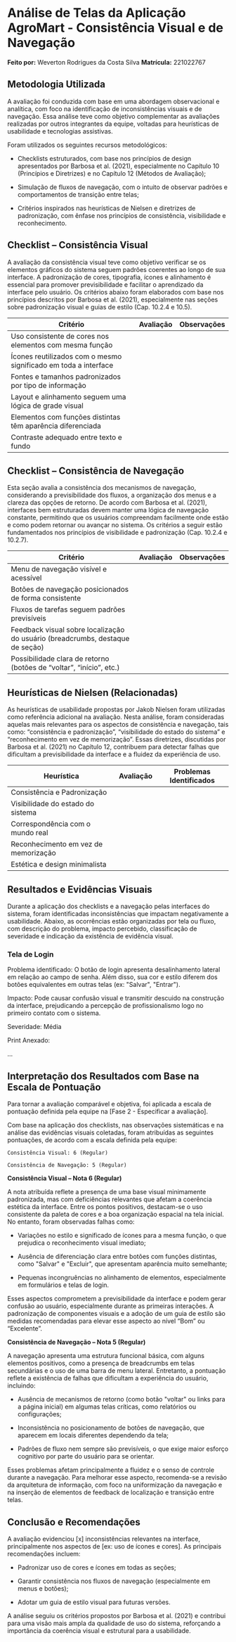 # Análise de Telas da Aplicação AgroMart - Consistência Visual e de Navegação

**Feito por:** Weverton Rodrigues da Costa Silva
**Matrícula:** 221022767

## Metodologia Utilizada

A avaliação foi conduzida com base em uma abordagem observacional e analítica, com foco na identificação de inconsistências visuais e de navegação. Essa análise teve como objetivo complementar as avaliações realizadas por outros integrantes da equipe, voltadas para heurísticas de usabilidade e tecnologias assistivas.

Foram utilizados os seguintes recursos metodológicos:

- Checklists estruturados, com base nos princípios de design apresentados por Barbosa et al. (2021), especialmente no Capítulo 10 (Princípios e Diretrizes) e no Capítulo 12 (Métodos de Avaliação);

- Simulação de fluxos de navegação, com o intuito de observar padrões e comportamentos de transição entre telas;

- Critérios inspirados nas heurísticas de Nielsen e diretrizes de padronização, com ênfase nos princípios de consistência, visibilidade e reconhecimento.

## Checklist – Consistência Visual

A avaliação da consistência visual teve como objetivo verificar se os elementos gráficos do sistema seguem padrões coerentes ao longo de sua interface. A padronização de cores, tipografia, ícones e alinhamento é essencial para promover previsibilidade e facilitar o aprendizado da interface pelo usuário. Os critérios abaixo foram elaborados com base nos princípios descritos por Barbosa et al. (2021), especialmente nas seções sobre padronização visual e guias de estilo (Cap. 10.2.4 e 10.5).

| Critério                                                        | Avaliação | Observações |
| --------------------------------------------------------------- | --------------- | ----------- |
| Uso consistente de cores nos elementos com mesma função         |                 |             |
| Ícones reutilizados com o mesmo significado em toda a interface |                 |             |
| Fontes e tamanhos padronizados por tipo de informação           |                 |             |
| Layout e alinhamento seguem uma lógica de grade visual          |                 |             |
| Elementos com funções distintas têm aparência diferenciada      |                 |             |
| Contraste adequado entre texto e fundo                          |                 |             |


## Checklist – Consistência de Navegação

Esta seção avalia a consistência dos mecanismos de navegação, considerando a previsibilidade dos fluxos, a organização dos menus e a clareza das opções de retorno. De acordo com Barbosa et al. (2021), interfaces bem estruturadas devem manter uma lógica de navegação constante, permitindo que os usuários compreendam facilmente onde estão e como podem retornar ou avançar no sistema. Os critérios a seguir estão fundamentados nos princípios de visibilidade e padronização (Cap. 10.2.4 e 10.2.7).

| Critério                                                                      | Avaliação | Observações |
| ----------------------------------------------------------------------------- | --------------- | ----------- |
| Menu de navegação visível e acessível                                         |                 |             |
| Botões de navegação posicionados de forma consistente                         |                 |             |
| Fluxos de tarefas seguem padrões previsíveis                                  |                 |             |
| Feedback visual sobre localização do usuário (breadcrumbs, destaque de seção) |                 |             |
| Possibilidade clara de retorno (botões de “voltar”, “início”, etc.)           |                 |             |

## Heurísticas de Nielsen (Relacionadas)

As heurísticas de usabilidade propostas por Jakob Nielsen foram utilizadas como referência adicional na avaliação. Nesta análise, foram consideradas aquelas mais relevantes para os aspectos de consistência e navegação, tais como: “consistência e padronização”, “visibilidade do estado do sistema” e “reconhecimento em vez de memorização”. Essas diretrizes, discutidas por Barbosa et al. (2021) no Capítulo 12, contribuem para detectar falhas que dificultam a previsibilidade da interface e a fluidez da experiência de uso.

| Heurística                           | Avaliação | Problemas Identificados |
| ------------------------------------ | --------------- | ----------------------- |
| Consistência e Padronização          |                 |                         |
| Visibilidade do estado do sistema    |                 |                         |
| Correspondência com o mundo real     |                 |                         |
| Reconhecimento em vez de memorização |                 |                         |
| Estética e design minimalista        |                 |                         |

## Resultados e Evidências Visuais

Durante a aplicação dos checklists e a navegação pelas interfaces do sistema, foram identificadas inconsistências que impactam negativamente a usabilidade. Abaixo, as ocorrências estão organizadas por tela ou fluxo, com descrição do problema, impacto percebido, classificação de severidade e indicação da existência de evidência visual.

### Tela de Login

Problema identificado: O botão de login apresenta desalinhamento lateral em relação ao campo de senha. Além disso, sua cor e estilo diferem dos botões equivalentes em outras telas (ex: "Salvar", "Entrar").

Impacto: Pode causar confusão visual e transmitir descuido na construção da interface, prejudicando a percepção de profissionalismo logo no primeiro contato com o sistema.

Severidade: Média

Print Anexado: 

...

## Interpretação dos Resultados com Base na Escala de Pontuação

Para tornar a avaliação comparável e objetiva, foi aplicada a escala de pontuação definida pela equipe na [Fase 2 - Especificar a avaliação].

Com base na aplicação dos checklists, nas observações sistemáticas e na análise das evidências visuais coletadas, foram atribuídas as seguintes pontuações, de acordo com a escala definida pela equipe:

    Consistência Visual: 6 (Regular)

    Consistência de Navegação: 5 (Regular)

**Consistência Visual – Nota 6 (Regular)**

A nota atribuída reflete a presença de uma base visual minimamente padronizada, mas com deficiências relevantes que afetam a coerência estética da interface. Entre os pontos positivos, destacam-se o uso consistente da paleta de cores e a boa organização espacial na tela inicial. No entanto, foram observadas falhas como:

- Variações no estilo e significado de ícones para a mesma função, o que prejudica o reconhecimento visual imediato;

- Ausência de diferenciação clara entre botões com funções distintas, como "Salvar" e "Excluir", que apresentam aparência muito semelhante;

- Pequenas incongruências no alinhamento de elementos, especialmente em formulários e telas de login.

Esses aspectos comprometem a previsibilidade da interface e podem gerar confusão ao usuário, especialmente durante as primeiras interações. A padronização de componentes visuais e a adoção de um guia de estilo são medidas recomendadas para elevar esse aspecto ao nível “Bom” ou “Excelente”.

**Consistência de Navegação – Nota 5 (Regular)**

A navegação apresenta uma estrutura funcional básica, com alguns elementos positivos, como a presença de breadcrumbs em telas secundárias e o uso de uma barra de menu lateral. Entretanto, a pontuação reflete a existência de falhas que dificultam a experiência do usuário, incluindo:

- Ausência de mecanismos de retorno (como botão "voltar" ou links para a página inicial) em algumas telas críticas, como relatórios ou configurações;

- Inconsistência no posicionamento de botões de navegação, que aparecem em locais diferentes dependendo da tela;

- Padrões de fluxo nem sempre são previsíveis, o que exige maior esforço cognitivo por parte do usuário para se orientar.

Esses problemas afetam principalmente a fluidez e o senso de controle durante a navegação. Para melhorar esse aspecto, recomenda-se a revisão da arquitetura de informação, com foco na uniformização da navegação e na inserção de elementos de feedback de localização e transição entre telas.

## Conclusão e Recomendações

A avaliação evidenciou [x] inconsistências relevantes na interface, principalmente nos aspectos de [ex: uso de ícones e cores]. As principais recomendações incluem:

- Padronizar uso de cores e ícones em todas as seções;

- Garantir consistência nos fluxos de navegação (especialmente em menus e botões);

- Adotar um guia de estilo visual para futuras versões.

A análise seguiu os critérios propostos por Barbosa et al. (2021) e contribui para uma visão mais ampla da qualidade de uso do sistema, reforçando a importância da coerência visual e estrutural para a usabilidade.